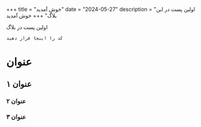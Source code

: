 +++
title = "خوش آمدید"
date = "2024-05-27"
description = "اولین پست در این بلاگ"
+++
خوش آمدید

اولین پست در بلاگ

```
کد را اینجا قرار دهید
```

# عنوان

## عنوان ۱

### عنوان ۲

### عنوان ۳